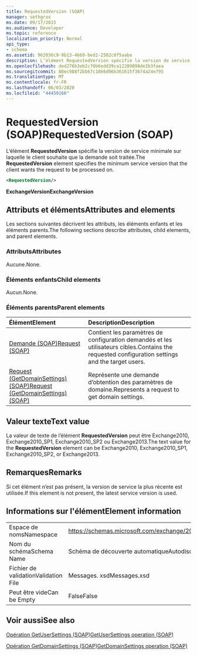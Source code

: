```yaml
---
title: RequestedVersion (SOAP)
manager: sethgros
ms.date: 09/17/2015
ms.audience: Developer
ms.topic: reference
localization_priority: Normal
api_type:
- schema
ms.assetid: 962036c9-9b13-4669-bed2-2502c0f5aabe
description: L’élément RequestedVersion spécifie la version de service minimale sur laquelle le client souhaite que la demande soit traitée.
ms.openlocfilehash: ded276b3eb2c70b6edd39ca12289098de2b3faea
ms.sourcegitcommit: 88ec988f2bb67c1866d06b361615f3674a24e795
ms.translationtype: MT
ms.contentlocale: fr-FR
ms.lasthandoff: 06/03/2020
ms.locfileid: "44459166"
---
```

# <a name="requestedversion-soap"></a><span data-ttu-id="e750f-103">RequestedVersion (SOAP)</span><span class="sxs-lookup"><span data-stu-id="e750f-103">RequestedVersion (SOAP)</span></span>

<span data-ttu-id="e750f-104">L’élément **RequestedVersion** spécifie la version de service minimale sur laquelle le client souhaite que la demande soit traitée.</span><span class="sxs-lookup"><span data-stu-id="e750f-104">The **RequestedVersion** element specifies the minimum service version that the client wants the request to be processed on.</span></span> 
  
```XML
<RequestedVersion/>
```

 <span data-ttu-id="e750f-105">**ExchangeVersion**</span><span class="sxs-lookup"><span data-stu-id="e750f-105">**ExchangeVersion**</span></span>
## <a name="attributes-and-elements"></a><span data-ttu-id="e750f-106">Attributs et éléments</span><span class="sxs-lookup"><span data-stu-id="e750f-106">Attributes and elements</span></span>

<span data-ttu-id="e750f-107">Les sections suivantes décrivent les attributs, les éléments enfants et les éléments parents.</span><span class="sxs-lookup"><span data-stu-id="e750f-107">The following sections describe attributes, child elements, and parent elements.</span></span>
  
### <a name="attributes"></a><span data-ttu-id="e750f-108">Attributs</span><span class="sxs-lookup"><span data-stu-id="e750f-108">Attributes</span></span>

<span data-ttu-id="e750f-109">Aucune.</span><span class="sxs-lookup"><span data-stu-id="e750f-109">None.</span></span>
  
### <a name="child-elements"></a><span data-ttu-id="e750f-110">Éléments enfants</span><span class="sxs-lookup"><span data-stu-id="e750f-110">Child elements</span></span>

<span data-ttu-id="e750f-111">Aucun.</span><span class="sxs-lookup"><span data-stu-id="e750f-111">None.</span></span>
  
### <a name="parent-elements"></a><span data-ttu-id="e750f-112">Éléments parents</span><span class="sxs-lookup"><span data-stu-id="e750f-112">Parent elements</span></span>

|<span data-ttu-id="e750f-113">**Élément**</span><span class="sxs-lookup"><span data-stu-id="e750f-113">**Element**</span></span>|<span data-ttu-id="e750f-114">**Description**</span><span class="sxs-lookup"><span data-stu-id="e750f-114">**Description**</span></span>|
|:-----|:-----|
|[<span data-ttu-id="e750f-115">Demande (SOAP)</span><span class="sxs-lookup"><span data-stu-id="e750f-115">Request (SOAP)</span></span>](request-soap.md) <br/> |<span data-ttu-id="e750f-116">Contient les paramètres de configuration demandés et les utilisateurs cibles.</span><span class="sxs-lookup"><span data-stu-id="e750f-116">Contains the requested configuration settings and the target users.</span></span>  <br/> |
|[<span data-ttu-id="e750f-117">Request (GetDomainSettings) (SOAP)</span><span class="sxs-lookup"><span data-stu-id="e750f-117">Request (GetDomainSettings) (SOAP)</span></span>](request-getdomainsettingssoap.md) <br/> |<span data-ttu-id="e750f-118">Représente une demande d’obtention des paramètres de domaine.</span><span class="sxs-lookup"><span data-stu-id="e750f-118">Represents a request to get domain settings.</span></span>  <br/> |
   
## <a name="text-value"></a><span data-ttu-id="e750f-119">Valeur texte</span><span class="sxs-lookup"><span data-stu-id="e750f-119">Text value</span></span>

<span data-ttu-id="e750f-120">La valeur de texte de l’élément **RequestedVersion** peut être Exchange2010, Exchange2010_SP1, Exchange2010_SP2 ou Exchange2013.</span><span class="sxs-lookup"><span data-stu-id="e750f-120">The text value for the **RequestedVersion** element can be Exchange2010, Exchange2010_SP1, Exchange2010_SP2, or Exchange2013.</span></span>
  
## <a name="remarks"></a><span data-ttu-id="e750f-121">Remarques</span><span class="sxs-lookup"><span data-stu-id="e750f-121">Remarks</span></span>

<span data-ttu-id="e750f-122">Si cet élément n’est pas présent, la version de service la plus récente est utilisée.</span><span class="sxs-lookup"><span data-stu-id="e750f-122">If this element is not present, the latest service version is used.</span></span>
  
## <a name="element-information"></a><span data-ttu-id="e750f-123">Informations sur l'élément</span><span class="sxs-lookup"><span data-stu-id="e750f-123">Element information</span></span>

|||
|:-----|:-----|
|<span data-ttu-id="e750f-124">Espace de noms</span><span class="sxs-lookup"><span data-stu-id="e750f-124">Namespace</span></span>  <br/> |https://schemas.microsoft.com/exchange/2010/Autodiscover  <br/> |
|<span data-ttu-id="e750f-125">Nom du schéma</span><span class="sxs-lookup"><span data-stu-id="e750f-125">Schema Name</span></span>  <br/> |<span data-ttu-id="e750f-126">Schéma de découverte automatique</span><span class="sxs-lookup"><span data-stu-id="e750f-126">Autodiscover schema</span></span>  <br/> |
|<span data-ttu-id="e750f-127">Fichier de validation</span><span class="sxs-lookup"><span data-stu-id="e750f-127">Validation File</span></span>  <br/> |<span data-ttu-id="e750f-128">Messages. xsd</span><span class="sxs-lookup"><span data-stu-id="e750f-128">Messages.xsd</span></span>  <br/> |
|<span data-ttu-id="e750f-129">Peut être vide</span><span class="sxs-lookup"><span data-stu-id="e750f-129">Can be Empty</span></span>  <br/> |<span data-ttu-id="e750f-130">False</span><span class="sxs-lookup"><span data-stu-id="e750f-130">False</span></span>  <br/> |
   
## <a name="see-also"></a><span data-ttu-id="e750f-131">Voir aussi</span><span class="sxs-lookup"><span data-stu-id="e750f-131">See also</span></span>



[<span data-ttu-id="e750f-132">Opération GetUserSettings (SOAP)</span><span class="sxs-lookup"><span data-stu-id="e750f-132">GetUserSettings operation (SOAP)</span></span>](getusersettings-operation-soap.md)
  
[<span data-ttu-id="e750f-133">Opération GetDomainSettings (SOAP)</span><span class="sxs-lookup"><span data-stu-id="e750f-133">GetDomainSettings operation (SOAP)</span></span>](getdomainsettings-operation-soap.md)


